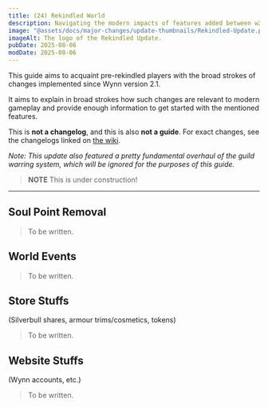 ```yaml
---
title: (24) Rekindled World
description: Navigating the modern impacts of features added between w2.1 (S24) and w2.0.4 (F23). Intended to rapidly acquaint returning players with the relevant details of past changes.
image: "@assets/docs/major-changes/update-thumbnails/Rekindled-Update.png"
imageAlt: The logo of the Rekindled Update.
pubDate: 2025-08-06
modDate: 2025-08-06
---
```


This guide aims to acquaint pre-rekindled players with the broad strokes of changes implemented since Wynn version 2.1.

It aims to explain in broad strokes how such changes are relevant to modern gameplay and provide enough information to get started with the mentioned features.

This is **not a changelog**, and this is also **not a guide**. For exact changes, see the changelogs linked on [the wiki](https://wynncraft.wiki.gg/wiki/Version_history).

*Note: This update also featured a pretty fundamental overhaul of the guild warring system, which will be ignored for the purposes of this guide.*

> **NOTE** This is under construction!
---
## Soul Point Removal
> To be written.
## World Events
> To be written.
## Store Stuffs
(Silverbull shares, armour trims/cosmetics, tokens)
> To be written.
## Website Stuffs
(Wynn accounts, etc.)
> To be written.